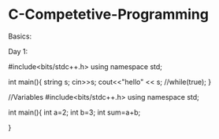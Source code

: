 # C-Competetive-Programming

Basics:

Day 1:

#include<bits/stdc++.h>
using namespace std;

int main(){
	string s;
	cin>>s;
	cout<<"hello" << s;
	//while(true);
}


//Variables
#include<bits/stdc++.h>
using namespace std;

int main(){
	int a=2;
	int b=3;
	int sum=a+b;
	
}

